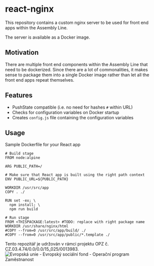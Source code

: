 # react-nginx

This repository contains a custom nginx server to be used for front end apps within the Assembly Line.

The server is available as a Docker image.

## Motivation

There are multiple front end components within the Assembly Line that need to be dockerized. Since there are a lot of commonalities, it makes sense to package them into a single Docker image rather than let all the front end apps repeat themselves.

## Features

- PushState compatible (i.e. no need for hashes `#` within URL)
- Checks for configuration variables on Docker startup
- Creates `config.js` file containing the configuration variables

## Usage

Sample Dockerfile for your React app

```
# Build stage
FROM node:alpine

ARG PUBLIC_PATH=/

# Make sure that React app is built using the right path context
ENV PUBLIC_URL=${PUBLIC_PATH}

WORKDIR /usr/src/app
COPY . ./

RUN set -ex; \
  npm install; \
  npm run build

# Run stage
FROM <THISPACKAGE:latest> #TODO: replace with right package name
WORKDIR /usr/share/nginx/html
#COPY --from=0 /usr/src/app/build/ ./
#COPY --from=0 /usr/src/app/public/*.template ./
```

Tento repozitář je udržován v rámci projektu OPZ č. CZ.03.4.74/0.0/0.0/15_025/0013983.
![Evropská unie - Evropský sociální fond - Operační program Zaměstnanost](https://data.gov.cz/images/ozp_logo_cz.jpg)

